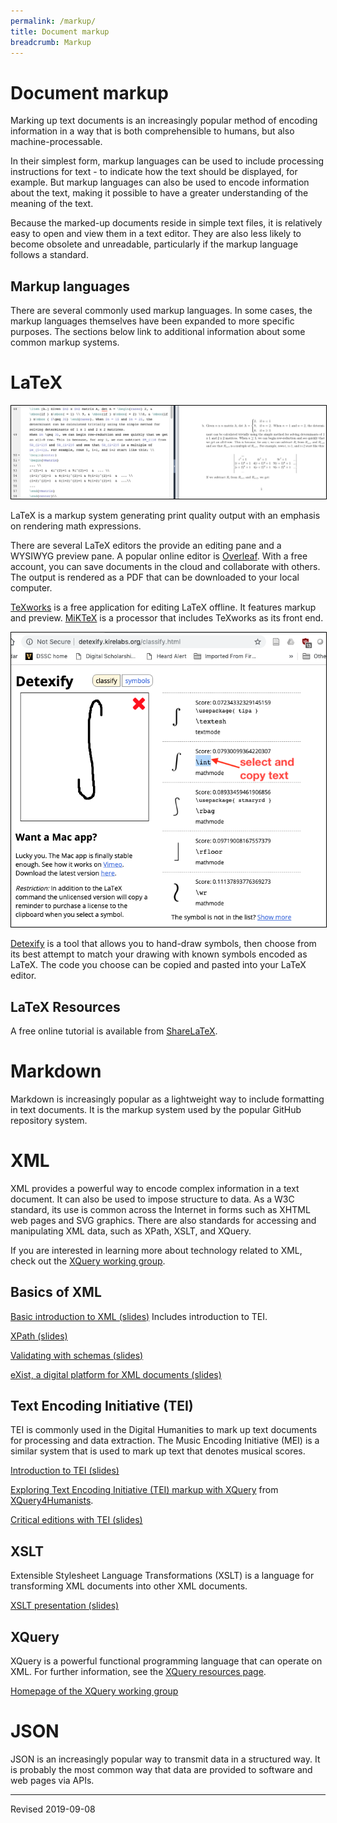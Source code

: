 ```yaml
---
permalink: /markup/
title: Document markup
breadcrumb: Markup
---
```


# Document markup

Marking up text documents is an increasingly popular method of encoding information in a way that is both comprehensible to humans, but also machine-processable.  

In their simplest form, markup languages can be used to include processing instructions for text - to indicate how the text should be displayed, for example.  But markup languages can also be used to encode information about the text, making it possible to have a greater understanding of the meaning of the text. 

Because the marked-up documents reside in simple text files, it is relatively easy to open and view them in a text editor.  They are also less likely to become obsolete and unreadable, particularly if the markup language follows a standard.

## Markup languages

There are several commonly used markup languages.  In some cases, the markup languages themselves have been expanded to more specific purposes.  The sections below link to additional information about some common markup systems.

# LaTeX

<img src="resource/latex.png" style="border:1px solid black">

LaTeX is a markup system generating print quality output with an emphasis on rendering math expressions.

There are several LaTeX editors the provide an editing pane and a WYSIWYG preview pane.  A popular online editor is [Overleaf](https://www.overleaf.com/).  With a free account, you can save documents in the cloud and collaborate with others.  The output is rendered as a PDF that can be downloaded to your local computer.

[TeXworks](http://www.tug.org/texworks/) is a free application for editing LaTeX offline.  It features markup and preview. [MiKTeX](https://miktex.org/) is a processor that includes TeXworks as its front end.

<img src="resource/detexify.png" style="border:1px solid black">

[Detexify](http://detexify.kirelabs.org/classify.html) is a tool that allows you to hand-draw symbols, then choose from its best attempt to match your drawing with known symbols encoded as LaTeX.  The code you choose can be copied and pasted into your LaTeX editor.

## LaTeX Resources

A free online tutorial is available from [ShareLaTeX](https://learn.sharelatex.com/learn/Free_online_introduction_to_LaTeX_(part_1)).

# Markdown

Markdown is increasingly popular as a lightweight way to include formatting in text documents.  It is the markup system used by the popular GitHub repository system.

# XML

XML provides a powerful way to encode complex information in a text document.  It can also be used to impose structure to data.  As a W3C standard, its use is common across the Internet in forms such as XHTML web pages and SVG graphics.  There are also standards for accessing and manipulating XML data, such as XPath, XSLT, and XQuery.

If you are interested in learning more about technology related to XML, check out the [XQuery working group](https://heardlibrary.github.io/xquery-working-group/).

## Basics of XML

[Basic introduction to XML (slides)](resource/adventures-in-xml.pdf) Includes introduction to TEI.

[XPath (slides)](resource/xpath.pdf)

[Validating with schemas (slides)](resource/validating-with-schemas.pdf)

[eXist, a digital platform for XML documents (slides)](resource/exist.pdf)

## Text Encoding Initiative (TEI)

TEI is commonly used in the Digital Humanities to mark up text documents for processing and data extraction.  The Music Encoding Initiative (MEI) is a similar system that is used to mark up text that denotes musical scores.

[Introduction to TEI (slides)](resource/text-encoding-initiative.pdf)

[Exploring Text Encoding Initiative (TEI) markup with XQuery](https://github.com/CliffordAnderson/XQuery4Humanists/blob/master/02-Exploring-TEI-with-XQuery.md) from [XQuery4Humanists](https://github.com/CliffordAnderson/XQuery4Humanists). 

[Critical editions with TEI (slides)](resource/critical-editions-with-tei.pdf)

## XSLT

Extensible Stylesheet Language Transformations (XSLT) is a language for transforming XML documents into other XML documents.

[XSLT presentation (slides)](resource/xslt.pdf)

## XQuery

XQuery is a powerful functional programming language that can operate on XML.  For further information, see the [XQuery resources page](../script/xquery/).

[Homepage of the XQuery working group](https://heardlibrary.github.io/xquery-working-group/)

# JSON

JSON is an increasingly popular way to transmit data in a structured way.  It is probably the most common way that data are provided to software and web pages via APIs.  

----
Revised 2019-09-08